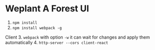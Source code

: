 # Weplant A Forest UI

1. ``npm install``
2. ``npm install webpack -g``

Client
3. ``webpack`` with option ``-w`` it can wait for changes and apply them automatically
4. ``http-server --cors client-react``


